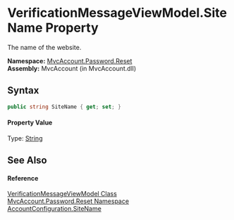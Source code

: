 VerificationMessageViewModel.SiteName Property
==============================================
The name of the website.

**Namespace:** [MvcAccount.Password.Reset][1]  
**Assembly:** MvcAccount (in MvcAccount.dll)

Syntax
------

```csharp
public string SiteName { get; set; }
```

#### Property Value
Type: [String][2]

See Also
--------

#### Reference
[VerificationMessageViewModel Class][3]  
[MvcAccount.Password.Reset Namespace][1]  
[AccountConfiguration.SiteName][4]  

[1]: ../README.md
[2]: http://msdn.microsoft.com/en-us/library/s1wwdcbf
[3]: README.md
[4]: ../../MvcAccount/AccountConfiguration/SiteName.md
